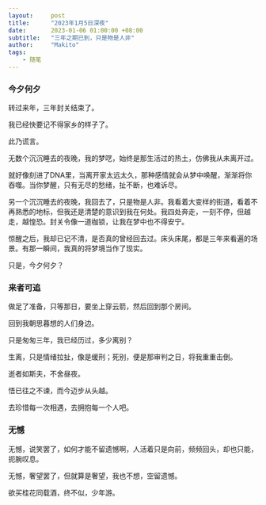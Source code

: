 ```yaml
---
layout:     post
title:      "2023年1月5日深夜"
date:       2023-01-06 01:00:00 +08:00
subtitle:   "三年之期已到，只是物是人非"
author:     "Makito"
tags:
    - 随笔
---
```

### 今夕何夕

转过来年，三年封关结束了。

我已经快要记不得家乡的样子了。

此乃谎言。

无数个沉沉睡去的夜晚，我的梦呓，始终是那生活过的热土，仿佛我从未离开过。

就好像刻进了DNA里，当离开家太远太久，那种感情就会从梦中唤醒，渐渐将你吞噬。当你梦醒，只有无尽的愁绪，扯不断，也难诉尽。

另一个沉沉睡去的夜晚，我回去了，只是物是人非。我看着大变样的街道，看着不再熟悉的地标，但我还是清楚的意识到我在何处。我四处奔走，一刻不停，但越走，越惶恐。封关令像一道枷锁，让我在梦中也不得安宁。

惊醒之后，我却已记不清，是否真的曾经回去过。床头床尾，都是三年来看遍的场景。有那一瞬间，我真的将梦境当作了现实。

只是，今夕何夕？

### 来者可追

做足了准备，只等那日，要坐上穿云箭，然后回到那个房间。

回到我朝思暮想的人们身边。

只是匆匆三年，我已经历过，多少离别？

生离，只是情绪拉扯，像是缓刑；死别，便是那审判之日，将我重重击倒。

逝者如斯夫，不舍昼夜。

悟已往之不谏，而今迈步从头越。

去珍惜每一次相遇，去拥抱每一个人吧。

### 无憾

无憾，说笑罢了，如何才能不留遗憾啊，人活着只是向前，频频回头，却也只能，扼腕叹息。

无憾，奢望罢了，但就算是奢望，我也不想，空留遗憾。

欲买桂花同载酒，终不似，少年游。